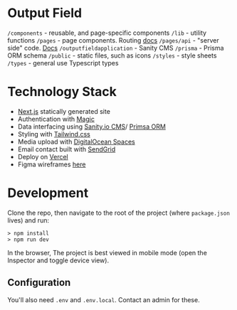# Output Field

`/components` - reusable, and page-specific components
`/lib` - utility functions
`/pages` - page components. Routing [docs](https://nextjs.org/docs/routing/introduction)
`/pages/api` - "server side" code. [Docs](https://nextjs.org/docs/api-routes/introduction)
`/outputfieldapplication` - Sanity CMS
`/prisma` - Prisma ORM schema
`/public` - static files, such as icons
`/styles` - style sheets
`/types` - general use Typescript types


# Technology Stack

* [Next.js](https://nextjs.org/) statically generated site
* Authentication with [Magic](https://magic.link/docs/introduction/what-is-magic)
* Data interfacing using [Sanity.io CMS](https://www.sanity.io/exchange/framework=nextjs)/ [Primsa ORM](https://www.prisma.io/docs/concepts/components/prisma-client/)
* Styling with [Tailwind.css](https://tailwindcss.com/docs/guides/nextjs)
* Media upload with [DigitalOcean Spaces](https://www.digitalocean.com/products/spaces)
* Email contact built with [SendGrid](https://www.freecodecamp.org/news/how-to-build-a-working-contact-form-with-sendgrid-and-next-js/)
* Deploy on [Vercel](https://vercel.com/solutions/nextjs)
* Figma wireframes [here](https://www.figma.com/file/nOVN00JxxMrwsn8sGB6oVW/OF-Overview?node-id=219%3A2879)

# Development

Clone the repo, then navigate to the root of the project (where `package.json` lives) and run:
```
> npm install
> npm run dev
```
In the browser,  The project is best viewed in mobile mode (open the Inspector and toggle device view).

## Configuration

You'll also need `.env` and `.env.local`. Contact an admin for these.